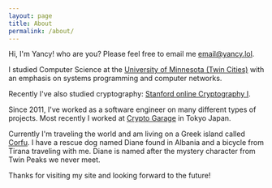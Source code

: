 ```yaml
---
layout: page
title: About
permalink: /about/
---
```


Hi, I'm Yancy! who are you?  Please feel free to email me email@yancy.lol.

I studied Computer Science at the [University of Minnesota (Twin Cities)](https://en.wikipedia.org/wiki/University_of_Minnesota) with an emphasis on systems programming and computer networks.

Recently I've also studied cryptography: [Stanford online Cryptography I](https://www.coursera.org/account/accomplishments/verify/LG3FS2LSRCEK).

Since 2011, I've worked as a software engineer on many different types of projects.  Most recently I worked at [Crypto Garage](https://cryptogarage.co.jp/en) in Tokyo Japan.

Currently I'm traveling the world and am living on a Greek island called [Corfu](https://en.wikipedia.org/wiki/Corfu).  I have a rescue dog named Diane found in Albania and a bicycle from Tirana traveling with me.  Diane is named after the mystery character from Twin Peaks we never meet.

Thanks for visiting my site and looking forward to the future!
